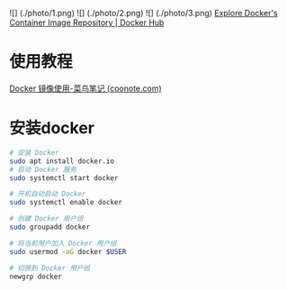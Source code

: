 ![] (./photo/1.png)
![] (./photo/2.png)
![] (./photo/3.png)
[Explore Docker's Container Image Repository | Docker Hub](https://hub.docker.com/search?q=)

# 使用教程
[Docker 镜像使用-菜鸟笔记 (coonote.com)](https://www.coonote.com/docker/docker-image-usage.html)


# 安装docker
```bash
# 安装 Docker
sudo apt install docker.io
# 启动 Docker 服务
sudo systemctl start docker

# 开机自动启动 Docker
sudo systemctl enable docker

# 创建 Docker 用户组
sudo groupadd docker

# 将当前用户加入 Docker 用户组
sudo usermod -aG docker $USER

# 切换到 Docker 用户组
newgrp docker
```
